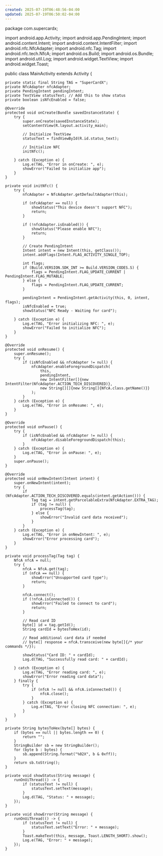 ```yaml
---
created: 2025-07-19T06:48:56-04:00
updated: 2025-07-19T06:50:02-04:00
---
```


package com.supercardx;

import android.app.Activity;
import android.app.PendingIntent;
import android.content.Intent;
import android.content.IntentFilter;
import android.nfc.NfcAdapter;
import android.nfc.Tag;
import android.nfc.tech.NfcA;
import android.os.Build;
import android.os.Bundle;
import android.util.Log;
import android.widget.TextView;
import android.widget.Toast;

public class MainActivity extends Activity {

    private static final String TAG = "SuperCardX";
    private NfcAdapter nfcAdapter;
    private PendingIntent pendingIntent;
    private TextView statusText; // Add this to show status
    private boolean isNfcEnabled = false;

    @Override
    protected void onCreate(Bundle savedInstanceState) {
        try {
            super.onCreate(savedInstanceState);
            setContentView(R.layout.activity_main);
            
            // Initialize TextView
            statusText = findViewById(R.id.status_text);
            
            // Initialize NFC
            initNfc();
            
        } catch (Exception e) {
            Log.e(TAG, "Error in onCreate: ", e);
            showError("Failed to initialize app");
        }
    }

    private void initNfc() {
        try {
            nfcAdapter = NfcAdapter.getDefaultAdapter(this);
            
            if (nfcAdapter == null) {
                showStatus("This device doesn't support NFC");
                return;
            }

            if (!nfcAdapter.isEnabled()) {
                showStatus("Please enable NFC");
                return;
            }

            // Create PendingIntent
            Intent intent = new Intent(this, getClass());
            intent.addFlags(Intent.FLAG_ACTIVITY_SINGLE_TOP);
            
            int flags;
            if (Build.VERSION.SDK_INT >= Build.VERSION_CODES.S) {
                flags = PendingIntent.FLAG_UPDATE_CURRENT | PendingIntent.FLAG_MUTABLE;
            } else {
                flags = PendingIntent.FLAG_UPDATE_CURRENT;
            }
            
            pendingIntent = PendingIntent.getActivity(this, 0, intent, flags);
            isNfcEnabled = true;
            showStatus("NFC Ready - Waiting for card");
            
        } catch (Exception e) {
            Log.e(TAG, "Error initializing NFC: ", e);
            showError("Failed to initialize NFC");
        }
    }

    @Override
    protected void onResume() {
        super.onResume();
        try {
            if (isNfcEnabled && nfcAdapter != null) {
                nfcAdapter.enableForegroundDispatch(
                    this,
                    pendingIntent,
                    new IntentFilter[]{new IntentFilter(NfcAdapter.ACTION_TECH_DISCOVERED)},
                    new String[][]{new String[]{NfcA.class.getName()}}
                );
            }
        } catch (Exception e) {
            Log.e(TAG, "Error in onResume: ", e);
        }
    }

    @Override
    protected void onPause() {
        try {
            if (isNfcEnabled && nfcAdapter != null) {
                nfcAdapter.disableForegroundDispatch(this);
            }
        } catch (Exception e) {
            Log.e(TAG, "Error in onPause: ", e);
        }
        super.onPause();
    }

    @Override
    protected void onNewIntent(Intent intent) {
        super.onNewIntent(intent);
        try {
            if (NfcAdapter.ACTION_TECH_DISCOVERED.equals(intent.getAction())) {
                Tag tag = intent.getParcelableExtra(NfcAdapter.EXTRA_TAG);
                if (tag != null) {
                    processTag(tag);
                } else {
                    showError("Invalid card data received");
                }
            }
        } catch (Exception e) {
            Log.e(TAG, "Error in onNewIntent: ", e);
            showError("Error processing card");
        }
    }

    private void processTag(Tag tag) {
        NfcA nfcA = null;
        try {
            nfcA = NfcA.get(tag);
            if (nfcA == null) {
                showError("Unsupported card type");
                return;
            }

            nfcA.connect();
            if (!nfcA.isConnected()) {
                showError("Failed to connect to card");
                return;
            }

            // Read card ID
            byte[] id = tag.getId();
            String cardId = bytesToHex(id);
            
            // Read additional card data if needed
            // byte[] response = nfcA.transceive(new byte[]{/* your commands */});
            
            showStatus("Card ID: " + cardId);
            Log.d(TAG, "Successfully read card: " + cardId);

        } catch (Exception e) {
            Log.e(TAG, "Error reading card: ", e);
            showError("Error reading card data");
        } finally {
            try {
                if (nfcA != null && nfcA.isConnected()) {
                    nfcA.close();
                }
            } catch (Exception e) {
                Log.e(TAG, "Error closing NFC connection: ", e);
            }
        }
    }

    private String bytesToHex(byte[] bytes) {
        if (bytes == null || bytes.length == 0) {
            return "";
        }
        StringBuilder sb = new StringBuilder();
        for (byte b : bytes) {
            sb.append(String.format("%02X", b & 0xff));
        }
        return sb.toString();
    }

    private void showStatus(String message) {
        runOnUiThread(() -> {
            if (statusText != null) {
                statusText.setText(message);
            }
            Log.d(TAG, "Status: " + message);
        });
    }

    private void showError(String message) {
        runOnUiThread(() -> {
            if (statusText != null) {
                statusText.setText("Error: " + message);
            }
            Toast.makeText(this, message, Toast.LENGTH_SHORT).show();
            Log.e(TAG, "Error: " + message);
        });
    }
